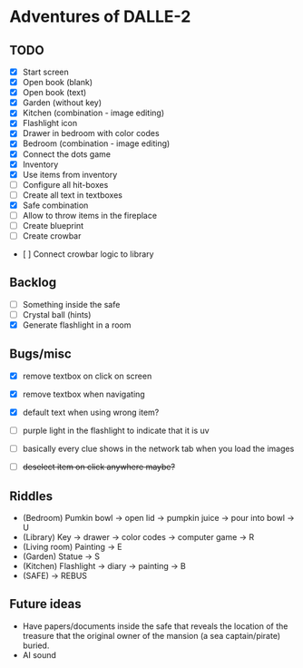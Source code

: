 # Adventures of DALLE-2

## TODO

- [x] Start screen
- [x] Open book (blank)
- [x] Open book (text)
- [x] Garden (without key)
- [x] Kitchen (combination - image editing)
- [x] Flashlight icon
- [x] Drawer in bedroom with color codes
- [x] Bedroom (combination - image editing)
- [x] Connect the dots game
- [x] Inventory
- [x] Use items from inventory
- [ ] Configure all hit-boxes
- [ ] Create all text in textboxes
- [x] Safe combination
- [ ] Allow to throw items in the fireplace
- [ ] Create blueprint
- [ ] Create crowbar
- [ ] Connect crowbar logic to library

## Backlog

- [ ] Something inside the safe
- [ ] Crystal ball (hints)
- [x] Generate flashlight in a room

## Bugs/misc

- [x] remove textbox on click on screen
- [x] remove textbox when navigating
- [x] default text when using wrong item?
- [ ] purple light in the flashlight to indicate that it is uv
- [ ] basically every clue shows in the network tab when you load the images

- [ ] ~~deselect item on click anywhere maybe?~~

## Riddles

- (Bedroom) Pumkin bowl -> open lid -> pumpkin juice -> pour into bowl -> U
- (Library) Key -> drawer -> color codes -> computer game -> R
- (Living room) Painting -> E
- (Garden) Statue -> S
- (Kitchen) Flashlight -> diary -> painting -> B
- (SAFE) -> REBUS

## Future ideas

- Have papers/documents inside the safe that reveals the location of the treasure that the original owner of the mansion (a sea captain/pirate) buried.
- AI sound
